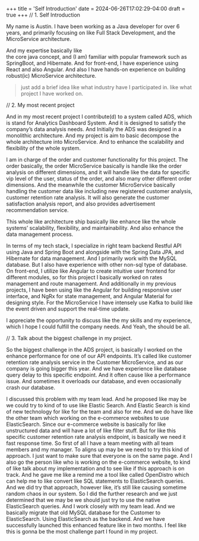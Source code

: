 +++
title = 'Self Introduction'
date = 2024-06-26T17:02:29-04:00
draft = true
+++
// 1. Self Introduction

My name is Austin. I have been working as a Java developer for over 6 years, and primarily focusing on like Full Stack Development, and the MicroService architecture.

And my expertise basically like  
the core java concept,
and (I am) familiar with popular framework such as SpringBoot, and Hibernate.
And for front-end, I have experience using React and also Angular.
And also I have hands-on experience on building robust(ic) MicroService architecture.
> just add a brief idea like what industry have I participated in. like what project I have worked on.

// 2. My most recent project

And in my most recent project I contribute(d) to a system called ADS, which is stand for Analytics Dashboard System.
And it is designed to satisfy the company’s data analysis needs. And Initially the ADS was designed in a monolithic architecture. And my project is aim to basic decompose the whole architecture into MicroService. And to enhance the scalability and flexibility of the whole system.

I am in charge of the order and customer functionality for this project. The order basically, the order MicroService basically is handle like the order analysis on different dimensions, and it will handle like the data for specific vip level of the user, status of the order, and also many other different order dimensions.
And the meanwhile the customer MicroService basically handling the customer data like including new registered customer analysis, customer retention rate analysis. It will also generate the customer satisfaction analysis report, and also provides advertisement recommendation service.

This whole like architecture ship basically like enhance like the whole systems’ scalability, flexibility, and maintainability. And also enhance the data management process.

In terms of my tech stack, I specialize in right team backend Restful API using Java and Spring Boot and alongside with the Spring Data JPA, and Hibernate for data management. And I primarily work with the MySQL database. But I also have experience with other non-sql type of database. On front-end, I utilize like Angular to create intuitive user frontend for different modules, so for this project I basically worked on rates management and route management. And additionally in my previous projects, I have been using like the Angular for building responsive user interface, and NgRx for state management, and Angular Material for designing style. For the MicroService I have intensely use Kafka to build like the event driven and support the real-time update.

I appreciate the opportunity to discuss like the my skills and my experience, which I hope I could fulfill the company needs. And Yeah, the should be all.

// 3. Talk about the biggest challenge in my project.

So the biggest challenge in the ADS project, is basically I worked on the enhance performance for one of our API endpoints. It’s called like customer retention rate analysis service in the Customer MicroService, and as our company is going bigger this year. And we have experience like database query delay to this specific endpoint. And it often cause like a performance issue. And sometimes it overloads our database, and even occasionally crash our database.

I discussed this problem with my team lead. And he proposed like may be we could try to kind of to use like Elastic Search. And Elastic Search is kind of new technology for like for the team and also for me. And we do have like the other team which working on the e-commerce websites to use ElasticSearch. Since our e-commerce website is basically for like unstructured data and will have a lot of like filter stuff. But for like this specific customer retention rate analysis endpoint, is basically we need it fast response time. So first of all I have a team meeting with all team members and my manager. To aligns up may be we need to try this kind of approach. I just want to make sure that everyone is on the same page. And I also go the person like who is working on the e-commerce website, to kind of like talk about my implementation and to see like if this approach is on track. And he gave me like a remind me a tool like called OpenDistro which can help me to like convert like SQL statements to ElasticSearch queries. And we did try that approach, however like, it’s still like causing sometime random chaos in our system. So I did the further research and we just determined that we may be we should just try to use the native ElasticSearch queries. And I work closely with my team lead. And we basically migrate that old MySQL database for the Customer to ElasticSearch. Using ElasticSearch as the backend. And we have successfully launched this enhanced feature like in two months. I feel like this is gonna be the most challenge part I found in my project. 
